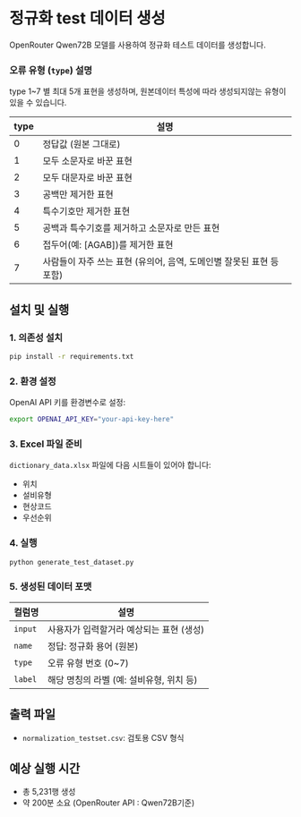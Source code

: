 # 정규화 test 데이터 생성
OpenRouter Qwen72B 모델를 사용하여 정규화 테스트 데이터를 생성합니다.

### 오류 유형 (`type`) 설명
type 1~7 별 최대 5개 표현을 생성하며, 원본데이터 특성에 따라 생성되지않는 유형이 있을 수 있습니다.

| type | 설명                                                                 |
|------|----------------------------------------------------------------------|
| 0    | 정답값 (원본 그대로)                                                 |
| 1    | 모두 소문자로 바꾼 표현                                              |
| 2    | 모두 대문자로 바꾼 표현                                              |
| 3    | 공백만 제거한 표현                                                   |
| 4    | 특수기호만 제거한 표현                                              |
| 5    | 공백과 특수기호를 제거하고 소문자로 만든 표현                       |
| 6    | 접두어(예: [AGAB])를 제거한 표현                                    |
| 7    | 사람들이 자주 쓰는 표현 (유의어, 음역, 도메인별 잘못된 표현 등 포함) |

## 설치 및 실행

### 1. 의존성 설치
```bash
pip install -r requirements.txt
```

### 2. 환경 설정
OpenAI API 키를 환경변수로 설정:
```bash
export OPENAI_API_KEY="your-api-key-here"
```

### 3. Excel 파일 준비
`dictionary_data.xlsx` 파일에 다음 시트들이 있어야 합니다:
- 위치
- 설비유형
- 현상코드
- 우선순위

### 4. 실행
```bash
python generate_test_dataset.py
```

### 5. 생성된 데이터 포맷

| 컬럼명         | 설명                                           |
|----------------|------------------------------------------------|
| `input`        | 사용자가 입력할거라 예상되는 표현 (생성)       |
| `name`         | 정답: 정규화 용어 (원본)                   |
| `type`         | 오류 유형 번호 (0~7)                          |
| `label`       | 해당 명칭의 라벨 (예: 설비유형, 위치 등)   |


## 출력 파일
- `normalization_testset.csv`: 검토용 CSV 형식


## 예상 실행 시간
- 총 5,231행 생성
- 약 200분 소요 (OpenRouter API : Qwen72B기준)
